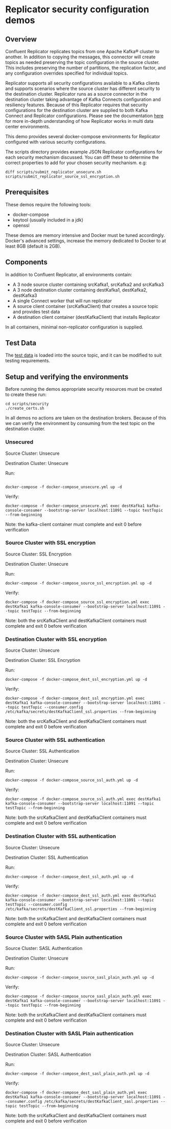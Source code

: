# Replicator security configuration demos

## Overview

Confluent Replicator replicates topics from one Apache Kafka® cluster to another. In addition to copying the messages, this connector will create topics as needed preserving the topic configuration in the source cluster. This includes preserving the number of partitions, the replication factor, and any configuration overrides specified for individual topics.

Replicator supports all security configurations available to a Kafka clients and supports scenarios where the source cluster has different security to the destination cluster. Replicator runs as a source connector in the destination cluster taking advantage of Kafka Connects configuration and resiliency features. Because of this Replicator requires that security configurations for the destination cluster are supplied to both Kafka Connect and Replicator configurations. Please see the documentation [here](https://docs.confluent.io/current/installation/docker/installation/replicator.html) for more in-depth understanding of how Replicator works in multi data center environments.  

This demo provides several docker-compose environments for Replicator configured with various security configurations.

The scripts directory provides example JSON Replicator configurations for each security mechanism discussed. You can diff these to determine the correct properties to add for your chosen security mechanism. e.g:
 
```
diff scripts/submit_replicator_unsecure.sh scripts/submit_replicator_source_ssl_encryption.sh
```

## Prerequisites

These demos require the following tools:

* docker-compose
* keytool (usually included in a jdk)
* openssl

These demos are memory intensive and Docker must be tuned accordingly. Docker's advanced settings, increase the memory dedicated to Docker to at least 8GB (default is 2GB).

## Components

In addition to Confluent Replicator, all environments contain:

* A 3 node source cluster containing srcKafka1, srcKafka2 and srcKafka3
* A 3 node destination cluster containing destKafka1, destKafka2, destKafka3
* A single Connect worker that will run replicator
* A source client container (srcKafkaClient) that creates a source topic and provides test data
* A destination client container (destKafkaClient) that installs Replicator

In all containers, minimal non-replicator configuration is supplied.

## Test Data

The [test data](testData/testData.txt) is loaded into the source topic, and it can be modified to suit testing requirements.

## Setup and verifying the environments

Before running the demos appropriate security resources must be created to create these run:

```
cd scripts/security
./create_certs.sh
```

In all demos no actions are taken on the destination brokers. Because of this we can verify the environment by consuming from the test topic on the destination cluster.

### Unsecured

Source Cluster: Unsecure

Destination Cluster: Unsecure

Run:
  ```
  
  docker-compose -f docker-compose_unsecure.yml up -d
  ```
  
Verify:
  ```
  docker-compose -f docker-compose_unsecure.yml exec destKafka1 kafka-console-consumer --bootstrap-server localhost:11091 --topic testTopic --from-beginning
  ```

  Note: the kafka-client container must complete and exit 0 before verification

### Source Cluster with SSL encryption

Source Cluster: SSL Encryption

Destination Cluster: Unsecure

Run:
  ```
  docker-compose -f docker-compose_source_ssl_encryption.yml up -d
  ```
  
Verify:
  ```
  docker-compose -f docker-compose_source_ssl_encryption.yml exec destKafka1 kafka-console-consumer --bootstrap-server localhost:11091 --topic testTopic --from-beginning
  ```
  
  Note: both the srcKafkaClient and destKafkaClient containers must complete and exit 0 before verification  
  
### Destination Cluster with SSL encryption

Source Cluster: Unsecure

Destination Cluster: SSL Encryption

Run:
  ```
  docker-compose -f docker-compose_dest_ssl_encryption.yml up -d
  ```
  
Verify:
  ```
  docker-compose -f docker-compose_dest_ssl_encryption.yml exec destKafka1 kafka-console-consumer --bootstrap-server localhost:11091 --topic testTopic --consumer.config /etc/kafka/secrets/destKafkaClient_ssl.properties --from-beginning
  ```
  
  Note: both the srcKafkaClient and destKafkaClient containers must complete and exit 0 before verification 

### Source Cluster with SSL authentication

Source Cluster: SSL Authentication

Destination Cluster: Unsecure

Run:
  ```
  docker-compose -f docker-compose_source_ssl_auth.yml up -d
  ```
  
Verify:
  ```
  docker-compose -f docker-compose_source_ssl_auth.yml exec destKafka1 kafka-console-consumer --bootstrap-server localhost:11091 --topic testTopic --from-beginning
  ```
  
  Note: both the srcKafkaClient and destKafkaClient containers must complete and exit 0 before verification 

### Destination Cluster with SSL authentication

Source Cluster: Unsecure

Destination Cluster: SSL Authentication

Run:
  ```
  docker-compose -f docker-compose_dest_ssl_auth.yml up -d
  ```
  
Verify:
  ```
  docker-compose -f docker-compose_dest_ssl_auth.yml exec destKafka1 kafka-console-consumer --bootstrap-server localhost:11091 --topic testTopic --consumer.config /etc/kafka/secrets/destKafkaClient_ssl.properties --from-beginning
  ```
  
  Note: both the srcKafkaClient and destKafkaClient containers must complete and exit 0 before verification 

### Source Cluster with SASL Plain authentication

Source Cluster: SASL Authentication

Destination Cluster: Unsecure

Run:
  ```
  docker-compose -f docker-compose_source_sasl_plain_auth.yml up -d
  ```
  
Verify:
  ```
  docker-compose -f docker-compose_source_sasl_plain_auth.yml exec destKafka1 kafka-console-consumer --bootstrap-server localhost:11091 --topic testTopic --from-beginning
  ```
  
  Note: both the srcKafkaClient and destKafkaClient containers must complete and exit 0 before verification 

### Destination Cluster with SASL Plain authentication

Source Cluster: Unsecure

Destination Cluster: SASL Authentication

Run:
  ```
  docker-compose -f docker-compose_dest_sasl_plain_auth.yml up -d
  ```
  
Verify:
  ```
  docker-compose -f docker-compose_dest_sasl_plain_auth.yml exec destKafka1 kafka-console-consumer --bootstrap-server localhost:11091 --consumer.config /etc/kafka/secrets/destKafkaClient_sasl.properties --topic testTopic --from-beginning
  ```
  
  Note: both the srcKafkaClient and destKafkaClient containers must complete and exit 0 before verification 
